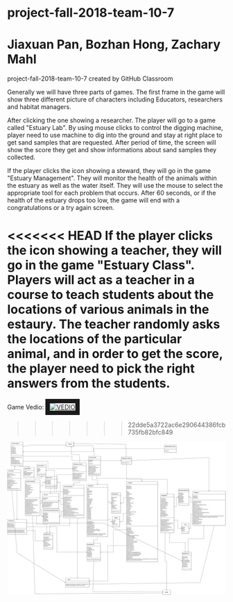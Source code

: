 # project-fall-2018-team-10-7 
# Jiaxuan Pan, Bozhan Hong, Zachary Mahl
project-fall-2018-team-10-7 created by GitHub Classroom

Generally we will have three parts of games. The first frame in the game will show three different picture of characters including Educators, researchers and habitat managers.

After clicking the one showing a researcher. The player will go to a game called "Estuary Lab". By using mouse clicks to control the digging machine, player need to use machine to dig into the ground and stay at right place to get sand samples that are requested. After period of time, the screen will show the score they get and show informations about sand samples they collected.

If the player clicks the icon showing a steward, they will go in the game "Estuary Management". They will monitor the health of the animals within the estuary as well as the water itself. They will use the mouse to select the appropriate tool for each problem that occurs. After 60 seconds, or if the health of the estuary drops too low, the game will end with a congratulations or a try again screen. 

<<<<<<< HEAD
If the player clicks the icon showing a teacher, they will go in the game "Estuary Class". Players will act as a teacher in a course to teach students about the locations of various animals in the estaury. The teacher randomly asks the locations of the particular animal, and in order to get the score, the player need to pick the right answers from the students.   
=======
Game Vedio:
<a href="http://www.youtube.com/watch?feature=player_embedded&v=6UJGbl0csoQ
" target="_blank"><img src="http://img.youtube.com/vi/6UJGbl0csoQ/0.jpg" 
alt="VEDIO" width="1000" height="600" border="10" /></a>
>>>>>>> 22dde5a3722ac6e290644386fcb735fb82bfc849

![alt text](UML.png)
